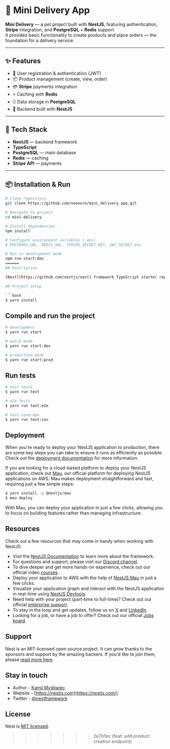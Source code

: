 
# 🚀 Mini Delivery App

**Mini Delivery** — a pet project built with **NestJS**, featuring authentication, **Stripe** integration, and **PostgreSQL** + **Redis** support.  
It provides basic functionality to create products and place orders — the foundation for a delivery service.

---

## ✨ Features
- 🔑 User registration & authentication (JWT)
- 📦 Product management (create, view, order)
- 💳 **Stripe** payments integration
- ⚡ Caching with **Redis**
- 🗄️ Data storage in **PostgreSQL**
- 📡 Backend built with **NestJS**

---

## 📂 Tech Stack
- **NestJS** — backend framework  
- **TypeScript**  
- **PostgreSQL** — main database  
- **Redis** — caching  
- **Stripe API** — payments  

---

## 📦 Installation & Run
```bash
# Clone repository
git clone https://github.com/neoxore/mini_delivery_app.git

# Navigate to project
cd mini-delivery

# Install dependencies
npm install

# Configure environment variables (.env)
# POSTGRES_URL, REDIS_URL, STRIPE_SECRET_KEY, JWT_SECRET etc.

# Run in development mode
npm run start:dev
======
## Description

[Nest](https://github.com/nestjs/nest) framework TypeScript starter repository.

## Project setup

```bash
$ yarn install
```

## Compile and run the project

```bash
# development
$ yarn run start

# watch mode
$ yarn run start:dev

# production mode
$ yarn run start:prod
```

## Run tests

```bash
# unit tests
$ yarn run test

# e2e tests
$ yarn run test:e2e

# test coverage
$ yarn run test:cov
```

## Deployment

When you're ready to deploy your NestJS application to production, there are some key steps you can take to ensure it runs as efficiently as possible. Check out the [deployment documentation](https://docs.nestjs.com/deployment) for more information.

If you are looking for a cloud-based platform to deploy your NestJS application, check out [Mau](https://mau.nestjs.com), our official platform for deploying NestJS applications on AWS. Mau makes deployment straightforward and fast, requiring just a few simple steps:

```bash
$ yarn install -g @nestjs/mau
$ mau deploy
```

With Mau, you can deploy your application in just a few clicks, allowing you to focus on building features rather than managing infrastructure.

## Resources

Check out a few resources that may come in handy when working with NestJS:

- Visit the [NestJS Documentation](https://docs.nestjs.com) to learn more about the framework.
- For questions and support, please visit our [Discord channel](https://discord.gg/G7Qnnhy).
- To dive deeper and get more hands-on experience, check out our official video [courses](https://courses.nestjs.com/).
- Deploy your application to AWS with the help of [NestJS Mau](https://mau.nestjs.com) in just a few clicks.
- Visualize your application graph and interact with the NestJS application in real-time using [NestJS Devtools](https://devtools.nestjs.com).
- Need help with your project (part-time to full-time)? Check out our official [enterprise support](https://enterprise.nestjs.com).
- To stay in the loop and get updates, follow us on [X](https://x.com/nestframework) and [LinkedIn](https://linkedin.com/company/nestjs).
- Looking for a job, or have a job to offer? Check out our official [Jobs board](https://jobs.nestjs.com).

## Support

Nest is an MIT-licensed open source project. It can grow thanks to the sponsors and support by the amazing backers. If you'd like to join them, please [read more here](https://docs.nestjs.com/support).

## Stay in touch

- Author - [Kamil Myśliwiec](https://twitter.com/kammysliwiec)
- Website - [https://nestjs.com](https://nestjs.com/)
- Twitter - [@nestframework](https://twitter.com/nestframework)

## License

Nest is [MIT licensed](https://github.com/nestjs/nest/blob/master/LICENSE).
>>>>>>> 2e7b1bc (feat: add product creation endpoint)
